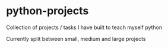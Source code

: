 # python-projects
Collection of projects / tasks I have built to teach myself python

Currently split between small, medium and large projects
